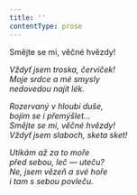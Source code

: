 ```yaml
---
title: ''
contentType: prose
---
```


<section>

Smějte se mi, věčné hvězdy!

_Vždyť jsem troska, červíček!  
Moje srdce a mé smysly  
nedovedou najít lék._

</section>

<section>

_Rozervaný v hloubi duše,  
bojím se i přemýšlet…  
Smějte se mi, věčné hvězdy!  
Vždyť jsem slaboch, sketa sket!_

</section>

<section>

_Utíkám až za to moře  
před sebou, leč — uteču?  
Ne, jsem vězeň a své hoře  
i tam s sebou povleču._

</section>
